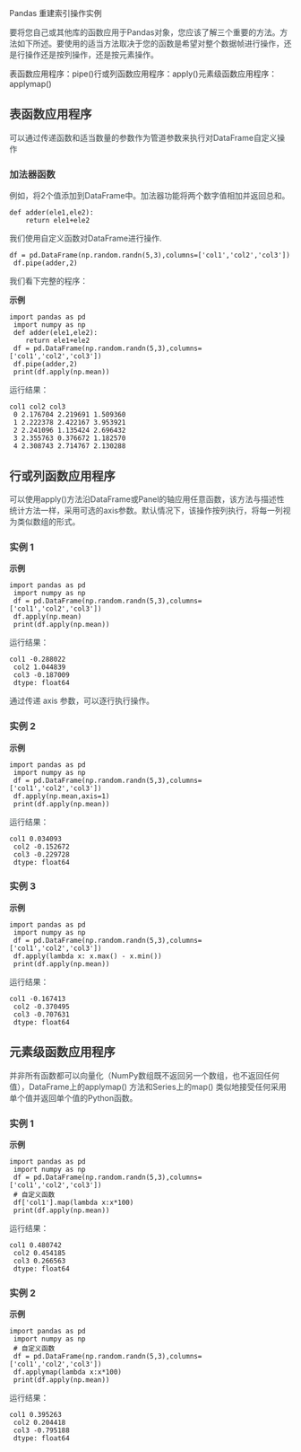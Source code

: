 <font style="color:rgb(51, 51, 51);">Pandas 重建索引操作实例</font>

<font style="color:rgb(59, 69, 73);">要将您自己或其他库的函数应用于Pandas对象，您应该了解三个重要的方法。方法如下所述。要使用的适当方法取决于您的函数是希望对整个数据帧进行操作，还是行操作还是按列操作，还是按元素操作。</font>

<font style="color:rgb(51, 51, 51);">表函数应用程序：pipe()</font><font style="color:rgb(51, 51, 51);">行或列函数应用程序：apply()</font><font style="color:rgb(51, 51, 51);">元素级函数应用程序：applymap()</font>

## <font style="color:rgb(51, 51, 51);">表函数应用程序</font>
<font style="color:rgb(59, 69, 73);">可以通过传递函数和适当数量的参数作为管道参数来执行对DataFrame自定义操作</font>

### <font style="color:rgb(51, 51, 51);">加法器函数</font>
<font style="color:rgb(59, 69, 73);">例如，将2个值添加到DataFrame中。加法器功能将两个数字值相加并返回总和。</font>

```plain
def adder(ele1,ele2):
    return ele1+ele2
```

<font style="color:rgb(59, 69, 73);">我们使用自定义函数对DataFrame进行操作.</font>

```plain
df = pd.DataFrame(np.random.randn(5,3),columns=['col1','col2','col3'])
 df.pipe(adder,2)
```

<font style="color:rgb(59, 69, 73);">我们看下完整的程序：</font>

**<font style="color:rgb(51, 51, 51);background-color:rgb(239, 239, 239);">示例</font>**

```plain
import pandas as pd
 import numpy as np
 def adder(ele1,ele2):
    return ele1+ele2
 df = pd.DataFrame(np.random.randn(5,3),columns=['col1','col2','col3'])
 df.pipe(adder,2)
 print(df.apply(np.mean))
```

<font style="color:rgb(59, 69, 73);">运行结果：</font>

```plain
col1 col2 col3
 0 2.176704 2.219691 1.509360
 1 2.222378 2.422167 3.953921
 2 2.241096 1.135424 2.696432
 3 2.355763 0.376672 1.182570
 4 2.308743 2.714767 2.130288
```

## <font style="color:rgb(51, 51, 51);">行或列函数应用程序</font>
<font style="color:rgb(59, 69, 73);">可以使用apply()方法沿DataFrame或Panel的轴应用任意函数，该方法与描述性统计方法一样，采用可选的axis参数。默认情况下，该操作按列执行，将每一列视为类似数组的形式。</font>

### <font style="color:rgb(51, 51, 51);">实例 1</font>
**<font style="color:rgb(51, 51, 51);background-color:rgb(239, 239, 239);">示例</font>**

```plain
import pandas as pd
 import numpy as np
 df = pd.DataFrame(np.random.randn(5,3),columns=['col1','col2','col3'])
 df.apply(np.mean)
 print(df.apply(np.mean))
```

<font style="color:rgb(59, 69, 73);">运行结果：</font>

```plain
col1 -0.288022
 col2 1.044839
 col3 -0.187009
 dtype: float64
```

<font style="color:rgb(59, 69, 73);">通过传递 axis 参数，可以逐行执行操作。</font>

### <font style="color:rgb(51, 51, 51);">实例 2</font>
**<font style="color:rgb(51, 51, 51);background-color:rgb(239, 239, 239);">示例</font>**

```plain
import pandas as pd
 import numpy as np
 df = pd.DataFrame(np.random.randn(5,3),columns=['col1','col2','col3'])
 df.apply(np.mean,axis=1)
 print(df.apply(np.mean))
```

<font style="color:rgb(59, 69, 73);">运行结果：</font>

```plain
col1 0.034093
 col2 -0.152672
 col3 -0.229728
 dtype: float64
```

### <font style="color:rgb(51, 51, 51);">实例 3</font>
**<font style="color:rgb(51, 51, 51);background-color:rgb(239, 239, 239);">示例</font>**

```plain
import pandas as pd
 import numpy as np
 df = pd.DataFrame(np.random.randn(5,3),columns=['col1','col2','col3'])
 df.apply(lambda x: x.max() - x.min())
 print(df.apply(np.mean))
```

<font style="color:rgb(59, 69, 73);">运行结果：</font>

```plain
col1 -0.167413
 col2 -0.370495
 col3 -0.707631
 dtype: float64
```

## <font style="color:rgb(51, 51, 51);">元素级函数应用程序</font>
<font style="color:rgb(59, 69, 73);">并非所有函数都可以向量化（NumPy数组既不返回另一个数组，也不返回任何值），DataFrame上的applymap() 方法和Series上的map() 类似地接受任何采用单个值并返回单个值的Python函数。</font>

### <font style="color:rgb(51, 51, 51);">实例 1</font>
**<font style="color:rgb(51, 51, 51);background-color:rgb(239, 239, 239);">示例</font>**

```plain
import pandas as pd
 import numpy as np
 df = pd.DataFrame(np.random.randn(5,3),columns=['col1','col2','col3'])
 # 自定义函数
 df['col1'].map(lambda x:x*100)
 print(df.apply(np.mean))
```

<font style="color:rgb(59, 69, 73);">运行结果：</font>

```plain
col1 0.480742
 col2 0.454185
 col3 0.266563
 dtype: float64
```

### <font style="color:rgb(51, 51, 51);">实例 2</font>
**<font style="color:rgb(51, 51, 51);background-color:rgb(239, 239, 239);">示例</font>**

```plain
import pandas as pd
 import numpy as np
 # 自定义函数
 df = pd.DataFrame(np.random.randn(5,3),columns=['col1','col2','col3'])
 df.applymap(lambda x:x*100)
 print(df.apply(np.mean))
```

<font style="color:rgb(59, 69, 73);">运行结果：</font>

```plain
col1 0.395263
 col2 0.204418
 col3 -0.795188
 dtype: float64
```


